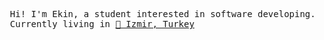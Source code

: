 <pre style="font-family:DejaVu Sans Mono;">
<span>
  Hi! I'm Ekin, a student interested in software developing.
  Currently living in <a href="https://en.wikipedia.org/wiki/%C4%B0zmir">📍 Izmir, Turkey</a>
</span>
